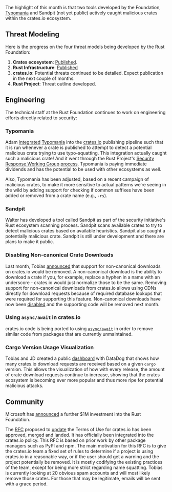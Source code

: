 The highlight of this month is that two tools developed by the Foundation, [Typomania](https://github.com/rustfoundation/typomania) and Sandpit (not yet public) actively caught malicious crates within the crates.io ecosystem.

## Threat Modeling

Here is the progress on the four threat models being developed by the Rust Foundation:

1. **Crates ecosystem**: [Published](https://drive.google.com/file/d/1YxpJ0W5eqat2Y3ZfbdwKm_AoNhX3hIj_/).
2. **Rust Infrastructure**: [Published](https://docs.google.com/document/d/10Qlf8lk7VbpWhA0wHqJj4syYuUVr8rkGVM-k2qkb0QE/)
3. **crates.io**: Potential threats continued to be detailed. Expect publication in the next couple of months.
4. **Rust Project**: Threat outline developed.

## Engineering

The technical staff at the Rust Foundation continues to work on engineering efforts directly related to security:

### Typomania

Adam [integrated](https://github.com/rust-lang/crates.io/pull/7206) [Typomania](https://github.com/rustfoundation/typomania) into the [crates.io](https://crates.io) publishing pipeline such that it is run whenever a crate is published to attempt to detect a potential malicious crate trying to use typo-squatting. This integration actually caught such a malicious crate! And it went through the Rust Project's [Security Response Working Group](https://www.rust-lang.org/governance/wgs/wg-security-response) [process](https://github.com/rust-lang/wg-security-response). Typomania is paying immediate dividends and has the potential to be used with other ecosystems as well. 

Also, Typomania has been adjusted, based on a recent campaign of malicious crates, to make it more sensitive to actual patterns we’re seeing in the wild by adding support for checking if common suffixes have been added or removed from a crate name (e.g., `-rs`).

### Sandpit

Walter has developed a tool called Sandpit as part of the security initiative's Rust ecosystem scanning process. Sandpit scans available crates to try to detect malicious crates based on available heuristics. Sandpit also caught a potentially malicious crate. Sandpit is still under development and there are plans to make it public.

### Disabling Non-canonical Crate Downloads

Last month, Tobias [announced](https://blog.rust-lang.org/2023/10/27/crates-io-non-canonical-downloads.html) that support for non-canonical downloads on crates.io would be removed. A non-canonical download is the ability to download a crate if you, for example, replace a hyphen in a name with an underscore - crates.io would just normalize those to be the same. Removing support for non-canonical downloads from crates.io allows using CDNs directly for download requests because of required database lookups that were required for supporting this feature. Non-canonical downloads have now been [disabled](https://github.com/rust-lang/crates.io/pull/7549) and the supporting code will be removed next month.

### Using `async/await` in crates.io

crates.io code is being ported to using [`async/await`](https://rust-lang.github.io/async-book/01_getting_started/04_async_await_primer.html) in order to remove similar code from packages that are currently unmaintained.


### Cargo Version Usage Visualization

Tobias and JD created a public [dashboard](https://p.datadoghq.com/sb/3a172e20-e9e1-11ed-80e3-da7ad0900002-973f4c1011257befa8598303217bfe3a?refresh_mode=sliding&from_ts=1700688567286&to_ts=1701293367286&live=true) with DataDog that shows how many crates.io download requests are received based on a given `cargo` version. This allows the visualization of how with every release, the amount of crate download requests continue to increase, showing that the crates ecosystem is becoming ever more popular and thus more ripe for potential malicious attacks. 


## Community

Microsoft has [announced](https://x.com/dwizzzleMSFT/status/1720134540822520268?s=20) a further $1M investment into the Rust Foundation.

The [RFC](https://github.com/rust-lang/rfcs/pull/3463) proposed to [update](https://blog.rust-lang.org/2023/09/22/crates-io-usage-policy-rfc.html) the Terms of Use for crates.io has been approved, merged and landed. It has officially been integrated into the crates.io policy. This RFC is based on prior work by other package managers such as PyPI and npm. The main motivation for this RFC is to give the crates.io team a fixed set of rules to determine if a project is using crates.io in a reasonable way, or if the user should get a warning and the project potentially be removed. It is mostly codifying the existing practices of the team, except for being more strict regarding name squatting. Tobias is currently looking at 20 obvious spam accounts and will most likely remove those crates. For those that may be legitimate, emails will be sent with a grace period.

